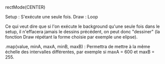 rectMode(CENTER)

Setup : S'exécute une seule fois.
Draw : Loop

Ce qui veut dire que si l'on exécute le background qu'une seule fois dans le setup, il n'effacera jamais le dessins précédent, on peut donc "dessiner" (la fonction Draw répétant la forme choisie par exemple une elipse).

.map(value, minA, maxA, minB, maxB) : Permettra de mettre à la même échelle des intervalles différentes, par exemple si maxA = 600 et maxB = 255.